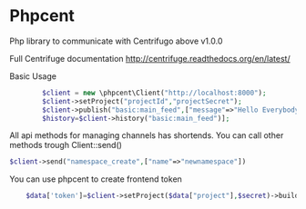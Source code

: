 Phpcent
========

Php library to communicate with Centrifugo above v1.0.0

Full Centrifuge documentation http://centrifuge.readthedocs.org/en/latest/		

Basic Usage

```php
        $client = new \phpcent\Client("http://localhost:8000");
        $client->setProject("projectId","projectSecret");
        $client->publish("basic:main_feed",["message"=>"Hello Everybody"]);
        $history=$client->history("basic:main_feed")];
```
All api methods for managing channels has shortends. You can call other methods trough Client::send()
```php
$client->send("namespace_create",["name"=>"newnamespace"])
```

You can use phpcent to create frontend token

```php
	$data['token']=$client->setProject($data["project"],$secret)->buildSign($data["user"].$data["timestamp"]);         
```

        

